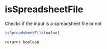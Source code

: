 # isSpreadsheetFile

Checks if the input is a spreadsheet file or not

```javascript
isSpreadsheetFile(value)
```

```javascript
returns boolean
```
